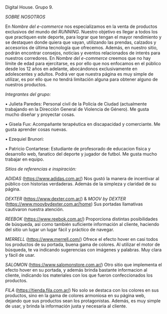 Digital House. Grupo 9.

 *SOBRE NOSOTROS*
 
En *Nombre del e-commerce* nos especializamos en la venta de productos exclusivos del mundo del *RUNNING*. Nuestro objetivo es llegar a todos los que practiquen este deporte, para lograr que tengan el mayor rendimiento y se destaquen donde quiera que vayan, utilizando las prendas, calzados y accesorios de última tecnología que ofrecemos.
Además, en nuestro sitio, podrán encontrar consejos, noticias y eventos relacionados de interés para nuestros corredores. 
En *Nombre del e-commerce* creemos que no hay límite de edad para ejercitarse, es por ello que nos enfocamos en el público desde los 12 años en adelante, abocándonos exclusivamente en adolescentes y adultos. Podrá ver que nuestra página es muy simple de utilizar, es por ello que no tendrá limitación alguna para obtener alguno de nuestros productos.

*Integrantes del grupo:*

•	Julieta Paredes: Personal civil de la Policía de Ciudad (actualmente trabajando en la Dirección General de Violencia de Género). Me gusta mucho diseñar y proyectar cosas.

•	Gisela Fux: Acompañante terapéutica en discapacidad y comerciante. Me gusta aprender cosas nuevas.

•	Ezequiel Brunori:

•	Patricio Contartese: Estudiante de profesorado de educacion fisica y desarrollo web, fanatico del deporte y jugador de futbol. Me gusta mucho trabajar en equipo.

 *Sitios de referencias e inspiración:*
 
   *ADIDAS* (https://www.adidas.com.ar/)
  Nos gustó la manera de incentivar al público con historias verdaderas. Además de la simpleza y claridad de su página.

  *DEXTER* (https://www.dexter.com.ar/) & *MOOV by DEXTER* (https://www.moovbydexter.com.ar/home)
  Sus portadas llamativas cautivaron nuestra atención.

  *REEBOK* (https://www.reebok.com.ar/)
  Proporciona distintas posibilidades de búsqueda, así como también suficiente información al cliente, haciendo del sitio un lugar un lugar fácil y práctico de navegar.

  *MERRELL* (https://www.merrell.com/)
  Ofrece el efecto hover en casi todos los productos de su portada, buena gama de colores. Al utilizar el motor de búsqueda, te va indicando sugerencias con imágenes y palabras. Muy clara y fácil de usar.

  *SALOMON* (https://www.salomonstore.com.ar/)
  Otro sitio que implementa el efecto hover en su portada, y además brinda bastante informacion al cliente, indicando los materiales  con los que fueron confeccionados los productos.

  *FILA* (https://tienda.fila.com.ar/)
  No solo se destaca con los colores en sus productos, sino en la gama de colores armoniosa en su página web, dejando que sus productos sean los protagonistas. Además, es muy simple de usar, y brinda la información justa y necesaria al cliente.




